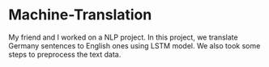 # Machine-Translation
My friend and I worked on a NLP project. In this project, we translate Germany sentences to English ones using LSTM model. We also took some steps to preprocess the text data.
